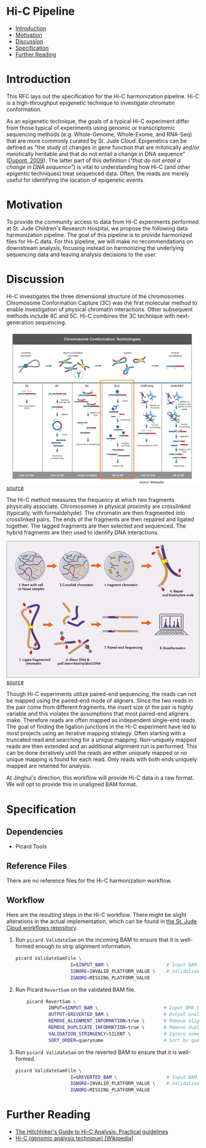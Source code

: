 # Hi-C Pipeline <!-- omit in toc -->

- [Introduction](#introduction)
- [Motivation](#motivation)
- [Discussion](#discussion)
- [Specification](#specification)
- [Further Reading](#further-reading)

# Introduction

This RFC lays out the specification for the Hi-C harmonization pipeline. Hi-C is a high-throughput epigenetic technique to investigate chromatin conformation.

As an epigenetic technique, the goals of a typical Hi-C experiment differ from those typical of experiments using genomic or transcriptomic sequencing methods (e.g. Whole-Genome, Whole-Exome, and RNA-Seq) that are more commonly curated by St. Jude Cloud. Epigenetics can be defined as "the study of changes in gene function that are mitotically and/or meiotically heritable and that do not entail a change in DNA sequence" ([Dupont, 2009](https://www.ncbi.nlm.nih.gov/pmc/articles/PMC2791696)). The latter part of this definition (_"that do not entail a change in DNA sequence"_) is vital to understanding how Hi-C (and other epigentic techniques) treat sequenced data. Often, the reads are merely useful for identifying the location of epigenetic events.


# Motivation

To provide the  community access to data from Hi-C experiments performed at St. Jude Children's Research Hospital, we propose the following data harmonization pipeline. The goal of this pipeline is to provide harmonized files for Hi-C data. For this pipeline, we will make no recommendations on downstream analysis, focusing instead on harmonizing the underlying sequencing data and leaving analysis decisions to the user.

# Discussion

Hi-C investigates the three dimensional structure of the chromosomes. Chromosome Conformation Capture (3C) was the first molecular method to enable investigation of physical chromatin interactions. Other subsequent methods include 4C and 5C. Hi-C combines the 3C technique with next-generation sequencing. 

![Chromatin conformation techniques schematic](../resources/hic-workflow/chromatin-confirmation-capture-wikipedia-60percent.png) [source](https://dnatech.genomecenter.ucdavis.edu/hi-c-library-preparations-and-sequencing/)

The Hi-C method measures the frequency at which two fragments physically associate. Chromosomes in physical proximity are crosslinked (typically, with formaldehyde). The chromatin are then fragmented into crosslinked pairs. The ends of the fragments are then repaired and ligated together. The tagged fragments are then selected and sequenced. The hybrid fragments are then used to identify DNA interactions.

![Hi-C schematic](../resources/hic-workflow/Hi-C_Workflow_hi-def.png) [source](https://www.activemotif.com/catalog/1317/hi-c-service)

Though Hi-C experiments utilize paired-end sequencing, the reads can not be mapped using the paired-end mode of aligners. Since the two reads in the pair come from different fragments, the insert size of the pair is highly variable and this violates the assumptions that most paired-end aligners make. Therefore reads are often mapped as independent single-end reads. The goal of finding the ligation junctions in the Hi-C experiment have led to most projects using an iterative mapping strategy. Often starting with a truncated read and searching for a unique mapping. Non-uniquely mapped reads are then extended and an additional alignment run is performed. This can be done iteratively until the reads are either uniquely mapped or no unique mapping is found for each read. Only reads with both ends uniquely mapped are retained for analysis.

At Jinghui's direction, this workflow will provide Hi-C data in a raw format. We will opt to provide this in unaligned BAM format.
# Specification

## Dependencies

- Picard Tools

## Reference Files

There are no reference files for the Hi-C harmonization workflow.


## Workflow

Here are the resulting steps in the Hi-C workflow. There might be slight alterations in the actual implementation, which can be found in [the St. Jude Cloud workflows repository](https://github.com/stjudecloud/workflows/blob/master/workflows/hic/hic-standard.wdl).

1. Run `picard ValidateSam` on the incoming BAM to ensure that it is well-formed enough to strip alignment information.

    ```bash
    picard ValidateSamFile \
                        I=$INPUT_BAM \                     # Input BAM.
                        IGNORE=INVALID_PLATFORM_VALUE \    # Validations to ignore.
                        IGNORE=MISSING_PLATFORM_VALUE
    ```

2. Run Picard `RevertSam` on the validated BAM file.

    ```bash
        picard RevertSam \
                INPUT=$INPUT_BAM \                        # Input BMA to revert
                OUTPUT=$REVERTED_BAM \                    # Output unaligned BAM name
                REMOVE_ALIGNMENT_INFORMATION=true \       # Remove alignments
                REMOVE_DUPLICATE_INFORMATION=true \       # Remove duplicate flags
                VALIDATION_STRINGENCY=SILENT \            # Ignore some validation warnings
                SORT_ORDER=queryname                      # Sort by queryname
    ```

3. Run `picard ValidateSam` on the reverted BAM to ensure that it is well-formed.

    ```bash
    picard ValidateSamFile \
                        I=$REVERTED_BAM \                  # Input BAM.
                        IGNORE=INVALID_PLATFORM_VALUE \    # Validations to ignore.
                        IGNORE=MISSING_PLATFORM_VALUE
    ```


# Further Reading
- [The Hitchhiker's Guide to Hi-C Analysis: Practical guidelines](https://www.ncbi.nlm.nih.gov/pmc/articles/PMC4347522/)
- [Hi-C (genomic analysis technique) [Wikipedia]](https://en.wikipedia.org/wiki/Hi-C_(genomic_analysis_technique))